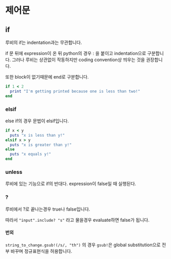 # 제어문

## if

루비의 if는 indentation과는 무관합니다.

if 문 뒤에 expression이 온 뒤 python의 경우 : 을 붙이고 indentation으로 구분합니다. 그러나 루비는 상관없이 작동하지만 coding convention상 띄우는 것을 권장합니다. 

또한 block이 없기때문에 end로 구분합니다.

```ruby
if 1 < 2
  print "I'm getting printed because one is less than two!"
end
```

### elsif

else if의 경우 문법이 elsif입니다.

```ruby
if x < y 
  puts "x is less than y!"
elsif x > y
  puts "x is greater than y!"
else
  puts "x equals y!"
end
```

### unless

루비에 있는 기능으로 if의 반대다. expression이 false일 때 실행된다.

### ?

루비에서 ?로 끝나는경우 true나 false입니다.

따라서 `"input".include? "s"` 라고 물을경우 evaluate하면 false가 됩니다.

#### 번외

`string_to_change.gsub!(/s/, "th")` 의 경우 `gsub!`은 global substitution으로 전부 바꾸며 정규표현식을 허용합니다.